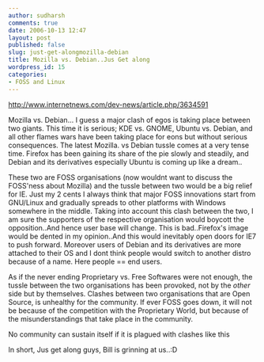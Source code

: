 ```yaml
---
author: sudharsh
comments: true
date: 2006-10-13 12:47
layout: post
published: false
slug: just-get-alongmozilla-debian
title: Mozilla vs. Debian..Jus Get along
wordpress_id: 15
categories:
- FOSS and Linux
---
```


http://www.internetnews.com/dev-news/article.php/3634591

Mozilla vs. Debian... I guess a major clash of egos is taking place between two giants. This time it is serious; KDE  vs. GNOME, Ubuntu vs. Debian, and all other flames wars have been taking place for eons but without serious consequences. The latest Mozilla. vs Debian tussle comes at a very tense time. Firefox has been gaining its share of the pie slowly and steadily, and Debian and its derivatives especially Ubuntu is coming up like a dream..

These two are FOSS organisations (now wouldnt want to discuss the FOSS'ness about Mozilla) and the tussle between two would be a big relief for IE. Just my 2 cents I always think that major FOSS innovations start from GNU/Linux and gradually spreads to other platforms with Windows somewhere in the middle. Taking into account this clash between the two, I am sure the supporters of the respective organisation would boycott the opposition..And hence user base will change. This is bad..Firefox's image would be dented in my opinion..And this would inevitably open doors for IE7 to push forward. Moreover users of Debian and its derivatives are more attached to their OS and I dont think people would switch to another distro because of a name. Here people == end users.

As if the never ending Proprietary vs. Free Softwares were not enough, the tussle between the two organisations has been provoked, not by the _other_ side but by themselves. Clashes between two organisations that are Open Source, is unhealthy for the community. If ever FOSS goes down, it will not be because of the competition with the Proprietary World, but because of the misunderstandings that take place in the community.

No community can sustain itself if it is plagued with clashes like this

In short, Jus get along guys, Bill is grinning at us..:D
